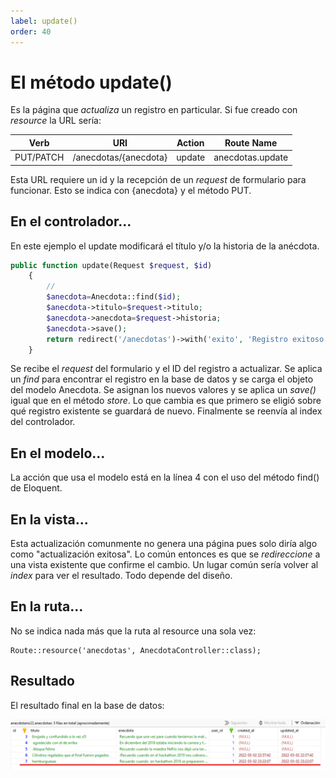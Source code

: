```yaml
---
label: update()
order: 40
---
```


# El método update()

Es la página que _actualiza_ un registro en particular. Si fue creado con _resource_ la URL sería:

| Verb    | URI | Action  | Route Name |
|---------|-----|---------|------------|
| PUT/PATCH  | /anecdotas/{anecdota} | update |  anecdotas.update |

Esta URL requiere un id y la recepción de un _request_ de formulario para funcionar. Esto se indica con {anecdota} y el método PUT. 

## En el controlador...

En este ejemplo el update modificará el título y/o la historia de la anécdota.

```php #
public function update(Request $request, $id)
    {
        // 
        $anecdota=Anecdota::find($id);
        $anecdota->titulo=$request->titulo;
        $anecdota->anecdota=$request->historia;
        $anecdota->save();
        return redirect('/anecdotas')->with('exito', 'Registro exitoso');
    }
```

Se recibe el _request_ del formulario y el ID del registro a actualizar. Se aplica un _find_ para encontrar el registro en la base de datos y se carga el objeto del modelo Anecdota. Se asignan los nuevos valores y se aplica un _save()_ igual que en el método _store_. Lo que cambia es que primero se eligió sobre qué registro existente se guardará de nuevo. Finalmente se reenvía al index del controlador.

## En el modelo...

La acción que usa el modelo está en la línea 4 con el uso del método find() de Eloquent.

## En la vista...

Esta actualización comunmente no genera una página pues solo diría algo como "actualización exitosa". Lo común entonces es que se _redireccione_ a una vista existente que confirme el cambio. Un lugar común sería volver al _index_  para ver el resultado. Todo depende del diseño. 


## En la ruta...

No se indica nada más que la ruta al resource una sola vez:

```
Route::resource('anecdotas', AnecdotaController::class);
```

## Resultado

El resultado final en la base de datos: 

![Registro modificado en la base de datos](../img/crud/insercionDB.png)